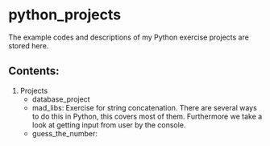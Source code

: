 # python_projects
The example codes and descriptions of my Python exercise projects are stored here.

## Contents:
 1. Projects
    - database_project
	- mad_libs:
	  Exercise for string concatenation. There are several ways to do this in Python, this covers most of them.
	  Furthermore we take a look at getting input from user by the console.
	- guess_the_number:
